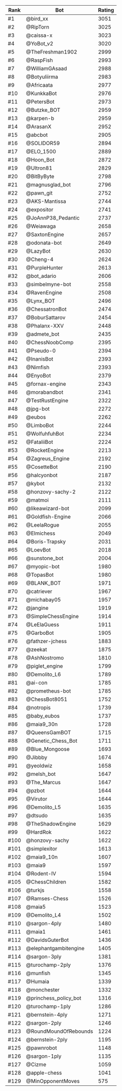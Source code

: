Rank|Bot|Rating
---|---|---
#1|@bird_xx|3051
#2|@RipTorn|3025
#3|@caissa-x|3023
#4|@YoBot_v2|3020
#5|@TheFreshman1902|2999
#6|@RaspFish|2993
#7|@WilliamGAsaad|2988
#8|@Botyuliirma|2983
#9|@Africaata|2977
#10|@KunkkaBot|2976
#11|@PetersBot|2973
#12|@Butzke_BOT|2959
#13|@karpen-b|2959
#14|@ArasanX|2952
#15|@abcbot|2905
#16|@SOLIDOR59|2894
#17|@ELO_1500|2889
#18|@Hoon_Bot|2872
#19|@Ultron81|2829
#20|@BitByByte|2798
#21|@magnusglad_bot|2796
#22|@pawn_git|2752
#23|@AKS-Mantissa|2744
#24|@expositor|2741
#25|@JoAnnP38_Pedantic|2737
#26|@Weiawaga|2658
#27|@SaxtonEngine|2657
#28|@odonata-bot|2649
#29|@LazyBot|2630
#30|@Cheng-4|2624
#31|@PurpleHunter|2613
#32|@bot_adario|2606
#33|@simbelmyne-bot|2558
#34|@RavenEngine|2508
#35|@Lynx_BOT|2496
#36|@ChessatronBot|2474
#37|@BoburSattarov|2454
#38|@Phalanx-XXV|2448
#39|@admete_bot|2435
#40|@ChessNoobComp|2395
#41|@Pseudo-0|2394
#42|@InanisBot|2393
#43|@Nimfish|2393
#44|@EnyoBot|2379
#45|@fornax-engine|2343
#46|@morabandbot|2341
#47|@TestRustEngine|2322
#48|@jpg-bot|2272
#49|@eubos|2262
#50|@LimboBot|2244
#51|@WolfuhfuhBot|2234
#52|@FataliiBot|2224
#53|@RocketEngine|2213
#54|@Zagreus_Engine|2192
#55|@CosetteBot|2190
#56|@halcyonbot|2187
#57|@kybot|2132
#58|@honzovy-sachy-2|2122
#59|@matmoi|2111
#60|@likeawizard-bot|2099
#61|@Goldfish-Engine|2066
#62|@LeelaRogue|2055
#63|@Elmichess|2049
#64|@Boris-Trapsky|2031
#65|@LoevBot|2018
#66|@sunstone_bot|2004
#67|@myopic-bot|1980
#68|@TopasBot|1980
#69|@BLANK_BOT|1971
#70|@catriever|1967
#71|@michabay05|1957
#72|@jangine|1919
#73|@SimpleChessEngine|1914
#74|@LeElaGuess|1911
#75|@GarboBot|1905
#76|@fathzer-jchess|1883
#77|@zeekat|1875
#78|@AshNostromo|1810
#79|@piglet_engine|1799
#80|@Demolito_L6|1789
#81|@ai-con|1785
#82|@prometheus-bot|1785
#83|@ChessBot8051|1752
#84|@notropis|1739
#85|@baby_eubos|1737
#86|@maia9_30n|1728
#87|@QueensGamBOT|1715
#88|@Genetic_Chess_Bot|1711
#89|@Blue_Mongoose|1693
#90|@Jibbby|1674
#91|@yeoldwiz|1658
#92|@melsh_bot|1647
#93|@The_Marcus|1647
#94|@pzbot|1644
#95|@Virutor|1644
#96|@Demolito_L5|1635
#97|@dtsudo|1635
#98|@TheShadowEngine|1629
#99|@HardRok|1622
#100|@honzovy-sachy|1622
#101|@simplexitor|1613
#102|@maia9_10n|1607
#103|@maia9|1597
#104|@Rodent-IV|1594
#105|@ChessChildren|1582
#106|@turkjs|1558
#107|@Ramses-Chess|1526
#108|@maia5|1523
#109|@Demolito_L4|1502
#110|@sargon-4ply|1480
#111|@maia1|1461
#112|@DavidsGuterBot|1436
#113|@elephantgambitengine|1405
#114|@sargon-3ply|1381
#115|@turochamp-2ply|1376
#116|@munfish|1345
#117|@Humaia|1339
#118|@monchester|1332
#119|@princhess_policy_bot|1316
#120|@turochamp-1ply|1286
#121|@bernstein-4ply|1271
#122|@sargon-2ply|1246
#123|@RoundMoundOfRebounds|1224
#124|@bernstein-2ply|1195
#125|@pawnrobot|1148
#126|@sargon-1ply|1135
#127|@Cizme|1059
#128|@apple-chess|1041
#129|@MinOpponentMoves|575
